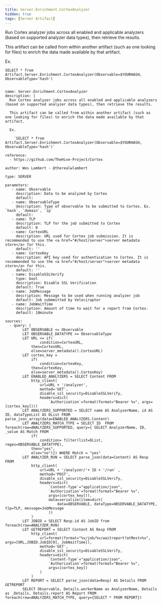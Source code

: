 ```yaml
---
title: Server.Enrichment.CortexAnalyzer
hidden: true
tags: [Server Artifact]
---
```


Run Cortex analyzer jobs across all enabled and applicable analyzers (based on supported analyzer data types), then retrieve the results.

This artifact can be called from within another artifact (such as one looking for files) to enrich the data made available by that artifact.

Ex.

  `SELECT * from Artifact.Server.Enrichment.CortexAnalyzer(Observable=$YOURHASH, ObservableType='hash')`


<pre><code class="language-yaml">
name: Server.Enrichment.CortexAnalyzer
description: |
  Run Cortex analyzer jobs across all enabled and applicable analyzers (based on supported analyzer data types), then retrieve the results.

  This artifact can be called from within another artifact (such as one looking for files) to enrich the data made available by that artifact.

  Ex.

    `SELECT * from Artifact.Server.Enrichment.CortexAnalyzer(Observable=$YOURHASH, ObservableType=&#x27;hash&#x27;)`

reference:
  - https://github.com/TheHive-Project/Cortex

author: Wes Lambert - @therealwlambert

type: SERVER

parameters:
   - name: Observable
     description: Data to be analyzed by Cortex 
     default: 
   - name: ObservableType
     description: Type of observable to be submitted to Cortex. Ex. `hash`, `domain`, `ip`
     default:
   - name: TLP
     description: TLP for the job submitted to Cortex
     default: 0
   - name: CortexURL
     description: URL used for Cortex job submission. It is recommended to use the &lt;a href=&quot;#/host/server&quot;&gt;server metadata store&lt;/a&gt; for this.
     default: &#x27;&#x27;
   - name: CortexKey
     description: API key used for authentication to Cortex. It is recommended to use the &lt;a href=&quot;#/host/server&quot;&gt;server metadata store&lt;/a&gt; for this.
     default: &#x27;&#x27;
   - name: DisableSSLVerify
     type: bool
     description: Disable SSL Verification
     default: True
   - name: JobMessage
     description: Message to be used when running analyzer job
     default: Job submmitted by Velociraptor
   - name: JobWaitTime
     description: Amount of time to wait for a report from Cortex.
     default: 10minute

sources:
  - query: |
        LET OBSERVABLE &lt;= Observable
        LET OBSERVABLE_DATATYPE &lt;= ObservableType
        LET URL &lt;= if(
                condition=CortexURL,
            then=CortexURL,
            else=server_metadata().CortexURL)
        LET cortex_key = 
            if(
                condition=CortexKey,
            then=CortexKey,
            else=server_metadata().CortexKey)
        LET ENABLED_ANALYZERS = SELECT Content FROM 
            http_client(
                url=URL + &#x27;/analyzer&#x27;, 
                method=&#x27;GET&#x27;, 
                disable_ssl_security=DisableSSLVerify, 
                headers=dict(
                    `Authorization`=format(format=&quot;Bearer %v&quot;, args=[cortex_key])))
        LET ANALYZERS_SUPPORTED = SELECT name AS AnalyzerName, id AS ID, dataTypeList AS DList FROM parse_json_array(data=ENABLED_ANALYZERS.Content)
        LET ANALYZERS_MATCH_TYPE = SELECT ID  FROM foreach(row=ANALYZERS_SUPPORTED, query={ SELECT AnalyzerName, ID, _value AS Match FROM 
            if(
                condition= filter(list=DList, regex=OBSERVABLE_DATATYPE),
            then=&quot;yes&quot;,
            else=&quot;no&quot;)}) WHERE Match = &quot;yes&quot;
        LET ANALYZER_RUN = SELECT parse_json(data=Content) AS Resp FROM 
            http_client(
                url=URL + &#x27;/analyzer/&#x27;+ ID + &#x27;/run&#x27; , 
                method=&#x27;POST&#x27;, 
                disable_ssl_security=DisableSSLVerify, 
                headers=dict(
                    `Content-Type`=&quot;application/json&quot;, 
                    `Authorization`=format(format=&quot;Bearer %v&quot;, 
                    args=[cortex_key])),
                    data=serialize(item=dict(
                        data=OBSERVABLE, dataType=OBSERVABLE_DATATYPE, tlp=TLP, message=JobMessage
                    ))
            )
        LET JOBID = SELECT Resp.id AS JobID from foreach(row=ANALYZER_RUN)
        LET GETREPORT = SELECT Content AS Resp FROM 
            http_client(
                url=format(format=&quot;%v/job/%v/waitreport?atMost=%v&quot;, args=[URL,JOBID.JobID[0], JobWaitTime]),
                method=&#x27;GET&#x27;, 
                disable_ssl_security=DisableSSLVerify, 
                headers=dict(
                    `Content-Type`=&quot;application/json&quot;, 
                    `Authorization`=format(format=&quot;Bearer %v&quot;, 
                    args=[cortex_key])
                )
            )
        LET REPORT = SELECT parse_json(data=Resp) AS Details FROM GETREPORT
        SELECT Observable, Details.workerName as AnalyzerName, Details as _Details, Details.report AS Report FROM foreach(row=ANALYZERS_MATCH_TYPE, query={SELECT * FROM REPORT})

</code></pre>

